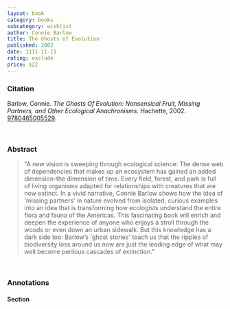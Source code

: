 ```yaml
---
layout: book
category: books
subcategory: wishlist
author: Connie Barlow
title: The Ghosts of Evolution
published: 2002
date: 1111-11-11
rating: exclude
price: $22
---
```


### Citation

Barlow, Connie. *The Ghosts Of Evolution: Nonsensical Fruit, Missing Partners, and Other Ecological Anachronisms.* Hachette, 2002. [9780465005529](https://www.hachettebookgroup.com/titles/connie-barlow/the-ghosts-of-evolution/9780465005529).

<br>

### Abstract

> "A new vision is sweeping through ecological science: The dense web of dependencies that makes up an ecosystem has gained an added dimension-the dimension of time. Every field, forest, and park is full of living organisms adapted for relationships with creatures that are now extinct. In a vivid narrative, Connie Barlow shows how the idea of 'missing partners' in nature evolved from isolated, curious examples into an idea that is transforming how ecologists understand the entire flora and fauna of the Americas. This fascinating book will enrich and deepen the experience of anyone who enjoys a stroll through the woods or even down an urban sidewalk. But this knowledge has a dark side too: Barlow’s 'ghost stories' teach us that the ripples of biodiversity loss around us now are just the leading edge of what may well become perilous cascades of extinction."

<br>

### Annotations

#### Section

<br>
